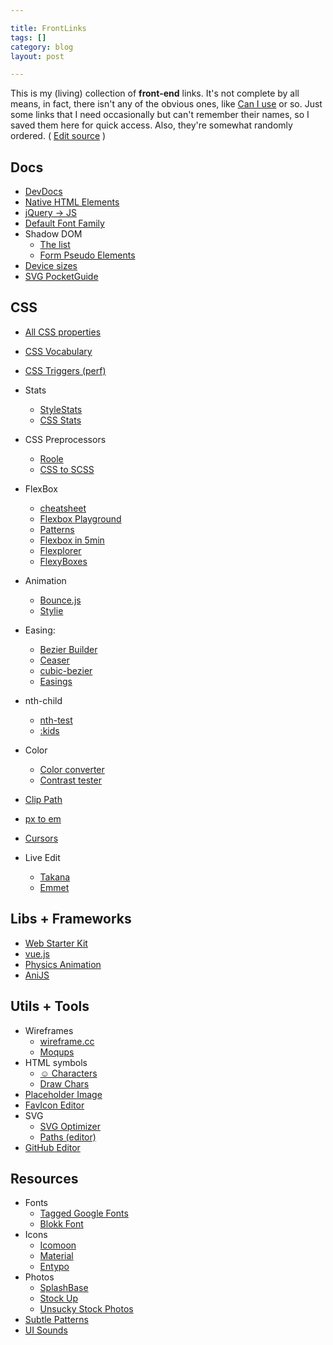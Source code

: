 ```yaml
---

title: FrontLinks
tags: []
category: blog
layout: post

---
```


This is my (living) collection of __front-end__ links. It's not complete by all means, in fact, there isn't any of the obvious ones, like [Can I use](http://caniuse.com) or so. Just some links that I need occasionally but can't remember their names, so I saved them here for quick access. Also, they're somewhat randomly ordered. ( [Edit source](https://github.com/simurai/simurai.github.io/edit/master/_posts/2014-10-01-front-links.md) )


## Docs

* [DevDocs](http://devdocs.io/)
* [Native HTML Elements](http://nativeformelements.com/)
* [jQuery -> JS](http://youmightnotneedjquery.com/)
* [Default Font Family](http://fontfamily.io/)
* Shadow DOM
  - [The list](https://gist.github.com/3759334)
  - [Form Pseudo Elements](http://tjvantoll.com/2013/04/15/list-of-pseudo-elements-to-style-form-controls/)
* [Device sizes](http://www.google.com/design/tool/devices/)
* [SVG PocketGuide](https://github.com/jonitrythall/svgpocketguide/blob/master/svgpocketguide.md)


## CSS

* [All CSS properties](http://ref.openweb.io/CSS/)
* [CSS Vocabulary](http://pumpula.net/p/apps/css-vocabulary/)
* [CSS Triggers (perf)](http://csstriggers.com/)

* Stats
  - [StyleStats](http://stylestats.org/)
  - [CSS Stats](http://cssstats.com/)

* CSS Preprocessors
  - [Roole](http://roole.org/)
  - [CSS to SCSS](http://sebastianpontow.de/css2compass/)

* FlexBox
  - [cheatsheet](http://jonibologna.com/flexbox-cheatsheet/)
  - [Flexbox Playground](https://scotch.io/demos/visual-guide-to-css3-flexbox-flexbox-playground)
  - [Patterns](http://webkit-flex.atomeye.com/)
  - [Flexbox in 5min](http://flexboxin5.com/)
  - [Flexplorer](http://bennettfeely.com/flexplorer/)
  - [FlexyBoxes](http://the-echoplex.net/flexyboxes/)

* Animation
  - [Bounce.js](http://bouncejs.com/)
  - [Stylie](http://jeremyckahn.github.io/stylie/)

* Easing:
  - [Bezier Builder](http://www.roblaplaca.com/examples/bezierBuilder/)
  - [Ceaser](http://matthewlein.com/ceaser/)
  - [cubic-bezier](http://cubic-bezier.com/)
  - [Easings](http://easings.net/)

* nth-child
  - [nth-test](http://nth-test.com/)
  - [:kids](http://codepen.io/RadLikeWhoa/full/cAJEo#tool)

* Color
  - [Color converter](http://briangrinstead.com/colorstash/)
  - [Contrast tester](http://jxnblk.com/colorable/demos/text/)

* [Clip Path](http://bennettfeely.com/clippy/)
* [px to em](http://matthewkosloski.me/labs/pixem/)
* [Cursors](http://chrisnager.github.io/cursors/)
* Live Edit
  - [Takana](http://usetakana.com/)
  - [Emmet](http://livestyle.emmet.io/)


## Libs + Frameworks

* [Web Starter Kit](https://developers.google.com/web/starter-kit/)
* [vue.js](http://vuejs.org/)
* [Physics Animation](http://impulse.luster.io/)
* [AniJS](http://anijs.github.io/)


## Utils + Tools

* Wireframes
  * [wireframe.cc](http://wireframe.cc/)
  * [Moqups](https://moqups.com/)
* HTML symbols
  * [☺ Characters](http://copypastecharacter.com/)
  * [Draw Chars](http://shapecatcher.com/)
* [Placeholder Image](http://placehold.it/)
* [FavIcon Editor](http://www.xiconeditor.com/)
* SVG
  * [SVG Optimizer](https://jakearchibald.github.io/svgomg/)
  * [Paths (editor)](http://jxnblk.com/paths/)
* [GitHub Editor](http://prose.io/)

## Resources

* Fonts
  - [Tagged Google Fonts](http://katydecorah.com/font-library/)
  - [Blokk Font](http://blokkfont.com)
* Icons
  - [Icomoon](http://icomoon.io/app/)
  - [Material](https://www.google.com/design/icons/)
  - [Entypo](http://entypo.com/characters/)
* Photos
  - [SplashBase](http://www.splashbase.co/)
  - [Stock Up](http://www.sitebuilderreport.com/stock-up)
  - [Unsucky Stock Photos](https://medium.com/design-ux/62ae4bcbe01b)
* [Subtle Patterns](http://subtlepatterns.com/)
* [UI Sounds](https://soundkit.io/)
